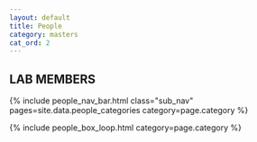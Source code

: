 ```yaml
---
layout: default
title: People
category: masters
cat_ord: 2
---
```


<h2>LAB MEMBERS</h2>

{% include people_nav_bar.html class="sub_nav" pages=site.data.people_categories category=page.category %}

{% include people_box_loop.html category=page.category %}



